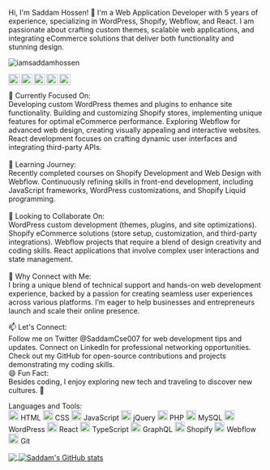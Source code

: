 Hi, I'm Saddam Hossen! 👋
I'm a Web Application Developer with 5 years of experience, specializing in WordPress, Shopify, Webflow, and React. I am passionate about crafting custom themes, scalable web applications, and integrating eCommerce solutions that deliver both functionality and stunning design.

<p align="left"> <img src="https://komarev.com/ghpvc/?username=iamsaddamhossen&label=Views&color=blue&style=plastic" alt="iamsaddamhossen" /> </p> <a href="https://twitter.com/SaddamCse007"> <img align="left" alt="Saddam's Twitter" width="22px" src="https://cdn.jsdelivr.net/npm/simple-icons@v3/icons/twitter.svg" /> </a> <a href="https://linkedin.com/in/muhammad-saddam-hossen-a8562b131"> <img align="left" alt="Saddam's LinkedIn" width="22px" src="https://cdn.jsdelivr.net/npm/simple-icons@v3/icons/linkedin.svg" /> </a> <a href="https://github.com/iamsaddamhossen"> <img align="left" alt="Saddam's Github" width="22px" src="https://cdn.jsdelivr.net/npm/simple-icons@v3/icons/github.svg" /> </a> <a href="https://instagram.com/saddam.wp/"> <img align="left" alt="Saddam's Instagram" width="22px" src="https://cdn.jsdelivr.net/npm/simple-icons@v3/icons/instagram.svg" /> </a> <a href="https://www.facebook.com/iamsaddamhossen/"> <img align="left" alt="Saddam's Facebook" width="22px" src="https://cdn.jsdelivr.net/npm/simple-icons@v3/icons/facebook.svg" /> </a> <br/> <br/>
🔭 Currently Focused On: <br/>
Developing custom WordPress themes and plugins to enhance site functionality.
Building and customizing Shopify stores, implementing unique features for optimal eCommerce performance.
Exploring Webflow for advanced web design, creating visually appealing and interactive websites.
React development focuses on crafting dynamic user interfaces and integrating third-party APIs.<br/><br/>
🌱 Learning Journey:<br/>
Recently completed courses on Shopify Development and Web Design with Webflow.
Continuously refining skills in front-end development, including JavaScript frameworks, WordPress customizations, and Shopify Liquid programming.<br/><br/>
👯 Looking to Collaborate On:<br/>
WordPress custom development (themes, plugins, and site optimizations).
Shopify eCommerce solutions (store setup, customization, and third-party integrations).
Webflow projects that require a blend of design creativity and coding skills.
React applications that involve complex user interactions and state management.<br/><br/>
🤔 Why Connect with Me:<br/>
I bring a unique blend of technical support and hands-on web development experience, backed by a passion for creating seamless user experiences across various platforms. I’m eager to help businesses and entrepreneurs launch and scale their online presence.<br/>

📫 Let's Connect:<br/>
Follow me on Twitter @SaddamCse007 for web development tips and updates.
Connect on LinkedIn for professional networking opportunities.
Check out my GitHub for open-source contributions and projects demonstrating my coding skills.<br/>
😄 Fun Fact:<br/>
Besides coding, I enjoy exploring new tech and traveling to discover new cultures. 🚀<br/>

Languages and Tools:<br/>
<code><img height="20" src="https://img.icons8.com/color/48/000000/html-5.png"></code> HTML <code><img height="20" src="https://img.icons8.com/color/48/000000/css3.png"></code> CSS <code><img height="20" src="https://img.icons8.com/color/48/000000/javascript.png"></code> JavaScript <code><img height="20" src="https://img.icons8.com/ios-filled/50/000000/jquery.png"></code> jQuery <code><img height="20" src="https://img.icons8.com/color/48/000000/php.png"></code> PHP <code><img height="20" src="https://img.icons8.com/color/48/000000/mysql.png"></code> MySQL <code><img height="20" src="https://img.icons8.com/color/48/000000/wordpress.png"></code> WordPress <code><img height="20" src="https://img.icons8.com/color/48/000000/react-native.png"></code> React <code><img height="20" src="https://img.icons8.com/color/48/000000/typescript.png"></code> TypeScript <code><img height="20" src="https://img.icons8.com/color/48/000000/graphql.png"></code> GraphQL <code><img height="20" src="https://img.icons8.com/color/48/000000/shopify.png"></code> Shopify <code><img height="20" src="https://img.icons8.com/color/48/000000/webflow.png"></code> Webflow <code><img height="20" src="https://img.icons8.com/color/48/000000/git.png"></code> Git

<a href="https://github.com/iamsaddamhossen"> <img align="center" src="https://github-readme-stats.vercel.app/api/top-langs/?username=iamsaddamhossen&theme=light&hide_langs_below=1" /> </a> <a href="https://github.com/iamsaddamhossen"> <img align="center" src="https://github-readme-stats.vercel.app/api?username=iamsaddamhossen&show_icons=true&theme=light&line_height=27" alt="Saddam's GitHub stats"/> </a>
